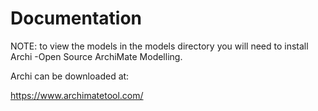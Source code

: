 # Documentation

NOTE: to view the models in the models directory you will need to install Archi -Open Source ArchiMate Modelling. 

Archi can be downloaded at:

https://www.archimatetool.com/
